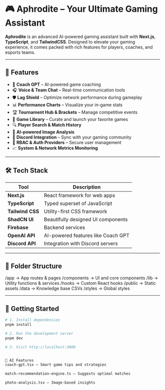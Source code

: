 # 🎮 Aphrodite – Your Ultimate Gaming Assistant

**Aphrodite** is an advanced AI-powered gaming assistant built with **Next.js**, **TypeScript**, and **TailwindCSS**. Designed to elevate your gaming experience, it comes packed with rich features for players, coaches, and esports teams.

---

## 🚀 Features

- 🧠 **Coach GPT** – AI-powered game coaching
- 🎧 **Voice & Team Chat** – Real-time communication tools
- 🛡️ **Lag Shield** – Optimize network performance during gameplay
- 📊 **Performance Charts** – Visualize your in-game stats
- 🏆 **Tournament Hub & Brackets** – Manage competitive events
- 🧩 **Game Library** – Curate and launch your favorite games
- 🔍 **Player Search & Match History**
- 🤖 **AI-powered Image Analysis**
- 🎯 **Discord Integration** – Sync with your gaming community
- 🔐 **RBAC & Auth Providers** – Secure user management
- 📈 **System & Network Metrics Monitoring**

---

## 🛠️ Tech Stack

| Tool            | Description                          |
|-----------------|--------------------------------------|
| **Next.js**     | React framework for web apps         |
| **TypeScript**  | Typed superset of JavaScript         |
| **Tailwind CSS**| Utility-first CSS framework          |
| **ShadCN UI**   | Beautifully designed UI components   |
| **Firebase**    | Backend services                     |
| **OpenAI API**  | AI-powered features like Coach GPT   |
| **Discord API** | Integration with Discord servers     |

---

## 📁 Folder Structure

/app → App routes & pages
/components → UI and core components
/lib → Utility functions & services
/hooks → Custom React hooks
/public → Static assets
/data → Knowledge base CSVs
/styles → Global styles




---

## 🧪 Getting Started

```bash
# 1. Install dependencies
pnpm install

# 2. Run the development server
pnpm dev

# 3. Visit http://localhost:3000


🧠 AI Features
coach-gpt.tsx — Smart game tips and strategies

match-recommendation-engine.ts — Suggests optimal matches

photo-analysis.tsx — Image-based insights
